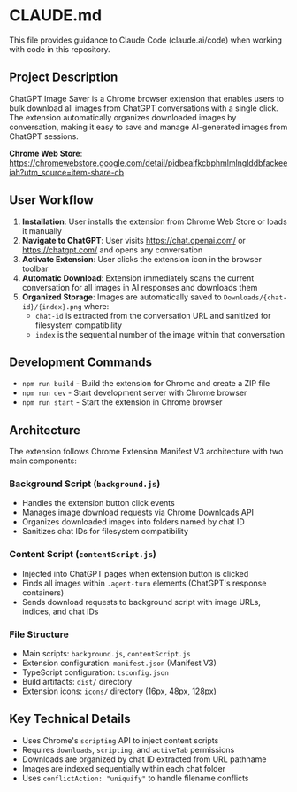 # CLAUDE.md

This file provides guidance to Claude Code (claude.ai/code) when working with code in this repository.

## Project Description

ChatGPT Image Saver is a Chrome browser extension that enables users to bulk download all images from ChatGPT conversations with a single click. The extension automatically organizes downloaded images by conversation, making it easy to save and manage AI-generated images from ChatGPT sessions.

**Chrome Web Store**: https://chromewebstore.google.com/detail/pidbeaifkcbphmlmlnglddbfackeeiah?utm_source=item-share-cb

## User Workflow

1. **Installation**: User installs the extension from Chrome Web Store or loads it manually
2. **Navigate to ChatGPT**: User visits https://chat.openai.com/ or https://chatgpt.com/ and opens any conversation
3. **Activate Extension**: User clicks the extension icon in the browser toolbar
4. **Automatic Download**: Extension immediately scans the current conversation for all images in AI responses and downloads them
5. **Organized Storage**: Images are automatically saved to `Downloads/{chat-id}/{index}.png` where:
   - `chat-id` is extracted from the conversation URL and sanitized for filesystem compatibility
   - `index` is the sequential number of the image within that conversation

## Development Commands

- `npm run build` - Build the extension for Chrome and create a ZIP file
- `npm run dev` - Start development server with Chrome browser
- `npm run start` - Start the extension in Chrome browser

## Architecture

The extension follows Chrome Extension Manifest V3 architecture with two main components:

### Background Script (`background.js`)
- Handles the extension button click events
- Manages image download requests via Chrome Downloads API
- Organizes downloaded images into folders named by chat ID
- Sanitizes chat IDs for filesystem compatibility

### Content Script (`contentScript.js`) 
- Injected into ChatGPT pages when extension button is clicked
- Finds all images within `.agent-turn` elements (ChatGPT's response containers)
- Sends download requests to background script with image URLs, indices, and chat IDs

### File Structure
- Main scripts: `background.js`, `contentScript.js`
- Extension configuration: `manifest.json` (Manifest V3)
- TypeScript configuration: `tsconfig.json`
- Build artifacts: `dist/` directory
- Extension icons: `icons/` directory (16px, 48px, 128px)

## Key Technical Details

- Uses Chrome's `scripting` API to inject content scripts
- Requires `downloads`, `scripting`, and `activeTab` permissions
- Downloads are organized by chat ID extracted from URL pathname
- Images are indexed sequentially within each chat folder
- Uses `conflictAction: "uniquify"` to handle filename conflicts